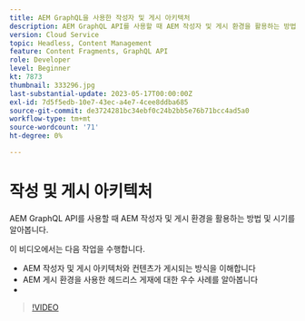 ```yaml
---
title: AEM GraphQL을 사용한 작성자 및 게시 아키텍처
description: AEM GraphQL API를 사용할 때 AEM 작성자 및 게시 환경을 활용하는 방법 및 시기를 알아봅니다.
version: Cloud Service
topic: Headless, Content Management
feature: Content Fragments, GraphQL API
role: Developer
level: Beginner
kt: 7873
thumbnail: 333296.jpg
last-substantial-update: 2023-05-17T00:00:00Z
exl-id: 7d5f5edb-10e7-43ec-a4e7-4cee8ddba685
source-git-commit: de3724281bc34ebf0c24b2bb5e76b71bcc4ad5a0
workflow-type: tm+mt
source-wordcount: '71'
ht-degree: 0%

---
```


# 작성 및 게시 아키텍처

AEM GraphQL API를 사용할 때 AEM 작성자 및 게시 환경을 활용하는 방법 및 시기를 알아봅니다.

이 비디오에서는 다음 작업을 수행합니다.

+ AEM 작성자 및 게시 아키텍처와 컨텐츠가 게시되는 방식을 이해합니다
+ AEM 게시 환경을 사용한 헤드리스 게재에 대한 우수 사례를 알아봅니다
+ 
>[!VIDEO](https://video.tv.adobe.com/v/333296?quality=12&learn=on)
